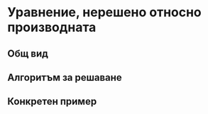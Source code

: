 # Уравнение, нерешено относно производната

## Общ вид

## Алгоритъм за решаване

## Конкретен пример